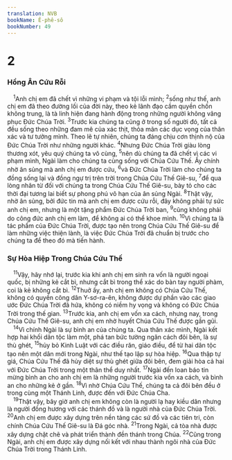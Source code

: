 ```yaml
---
translation: NVB
bookName: Ê-phê-sô 
bookNumber: 49
---
```


<div class="title"><h1>2</h1><h3>Hồng Ân Cứu Rỗi </h3></div>
<span class="verse eph_2_1"> <sup>1</sup>Anh chị em đã chết vì những vi phạm và tội lỗi mình; </span>
<span class="verse eph_2_2"><sup>2</sup>sống như thế, anh chị em đã theo đường lối của đời này, theo kẻ lãnh đạo cầm quyền chốn không trung, là tà linh hiện đang hành động trong những người không vâng phục Đức Chúa Trời. </span>
<span class="verse eph_2_3"><sup>3</sup>Trước kia chúng ta cũng ở trong số người đó, tất cả đều sống theo những đam mê của xác thịt, thỏa mãn các dục vọng của thân xác và tư tưởng mình. Theo lẽ tự nhiên, chúng ta đáng chịu cơn thịnh nộ của Đức Chúa Trời như những người khác. </span>
<span class="verse eph_2_4"><sup>4</sup>Nhưng Đức Chúa Trời giàu lòng thương xót, yêu quý chúng ta vô cùng, </span>
<span class="verse eph_2_5"><sup>5</sup>nên dù chúng ta đã chết vì các vi phạm mình, Ngài làm cho chúng ta cùng sống với Chúa Cứu Thế. Ấy chính nhờ ân sủng mà anh chị em được cứu, </span>
<span class="verse eph_2_6"><sup>6</sup>và Đức Chúa Trời làm cho chúng ta đồng sống lại và đồng ngự trị trên trời trong Chúa Cứu Thế Giê-su, </span>
<span class="verse eph_2_7"><sup>7</sup>để qua lòng nhân từ đối với chúng ta trong Chúa Cứu Thế Giê-su, bày tỏ cho các thời đại tương lai biết sự phong phú vô hạn của ân sủng Ngài. </span>
<span class="verse eph_2_8"><sup>8</sup>Thật vậy, nhờ ân sủng, bởi đức tin mà anh chị em được cứu rỗi, đây không phải tự sức anh chị em, nhưng là một tặng phẩm Đức Chúa Trời ban, </span>
<span class="verse eph_2_9"><sup>9</sup>cũng không phải do công đức anh chị em làm, để không ai có thể khoe mình. </span>
<span class="verse eph_2_10"><sup>10</sup>Vì chúng ta là tác phẩm của Đức Chúa Trời, được tạo nên trong Chúa Cứu Thế Giê-su để làm những việc thiện lành, là việc Đức Chúa Trời đã chuẩn bị trước cho chúng ta để theo đó mà tiến hành. <br/></span>
<div class="title"><h3>Sự Hòa Hiệp Trong Chúa Cứu Thế </h3></div>
<span class="verse eph_2_11"> <sup>11</sup>Vậy, hãy nhớ lại, trước kia khi anh chị em sinh ra vốn là người ngoại quốc, bị những kẻ cắt bì, nhưng cắt bì trong thể xác do bàn tay người phàm, coi là kẻ không cắt bì. </span>
<span class="verse eph_2_12"><sup>12</sup>Thuở ấy, anh chị em không có Chúa Cứu Thế, không có quyền công dân Y-sơ-ra-ên, không được dự phần vào các giao ước Đức Chúa Trời đã hứa, không có niềm hy vọng và không có Đức Chúa Trời trong thế gian. </span>
<span class="verse eph_2_13"><sup>13</sup>Trước kia, anh chị em vốn xa cách, nhưng nay, trong Chúa Cứu Thế Giê-su, anh chị em nhờ huyết Chúa Cứu Thế được gần gũi. <br/></span>
<span class="verse eph_2_14"> <sup>14</sup>Vì chính Ngài là sự bình an của chúng ta. Qua thân xác mình, Ngài kết hợp hai khối dân tộc làm một, phá tan bức tường ngăn cách đôi bên, là sự thù ghét, </span>
<span class="verse eph_2_15"><sup>15</sup>hủy bỏ Kinh Luật với các điều răn, giáo điều, để từ hai dân tộc tạo nên một dân mới trong Ngài, như thế tạo lập sự hòa hiệp. </span>
<span class="verse eph_2_16"><sup>16</sup>Qua thập tự giá, Chúa Cứu Thế đã hủy diệt sự thù ghét giữa đôi bên, đem giải hòa cả hai với Đức Chúa Trời trong một thân thể duy nhất. </span>
<span class="verse eph_2_17"><sup>17</sup>Ngài đến loan báo tin mừng bình an cho anh chị em là những người trước kia vốn xa cách, và bình an cho những kẻ ở gần. </span>
<span class="verse eph_2_18"><sup>18</sup>Vì nhờ Chúa Cứu Thế, chúng ta cả đôi bên đều ở trong cùng một Thánh Linh, được đến với Đức Chúa Cha. <br/></span>
<span class="verse eph_2_19"> <sup>19</sup>Thật vậy, bây giờ anh chị em không còn là người lạ hay kiều dân nhưng là người đồng hương với các thánh đồ và là người nhà của Đức Chúa Trời. </span>
<span class="verse eph_2_20"><sup>20</sup>Anh chị em được xây dựng trên nền tảng các sứ đồ và các tiên tri, còn chính Chúa Cứu Thế Giê-su là Đá góc nhà. </span>
<span class="verse eph_2_21"><sup>21</sup>Trong Ngài, cả tòa nhà được xây dựng chặt chẽ và phát triển thành đền thánh trong Chúa. </span>
<span class="verse eph_2_22"><sup>22</sup>Cũng trong Ngài, anh chị em được xây dựng nối kết với nhau thành ngôi nhà của Đức Chúa Trời trong Thánh Linh. <br/></span>
